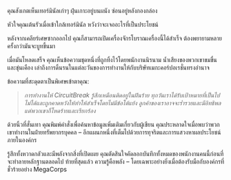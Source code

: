 คุณสังเกตเห็นเทอร์มินัลเก่าๆ ฝุ่นเกาะอยู่บนผนัง ซ่อนอยู่หลังกองกล่อง

หัวใจคุณเต้นรัวเมื่อเข้าใกล้เทอร์มินัล หวังว่าจะเจออะไรที่เป็นประโยชน์

หลังจากเคลียร์เศษซากออกไป คุณก็สามารถเปิดเครื่องจักรโบราณเครื่องนี้ได้สำเร็จ ต้องพยายามหลายครั้งกว่ามันจะบูทขึ้นมา

เมื่อมันโหลดเสร็จ คุณเห็นข้อความชุดหนึ่งที่ถูกทิ้งไว้โดยพนักงานนิรนาม น้ำเสียงของพวกเขาขมขื่นและขุ่นเคือง เล่าถึงการดิ้นรนในแต่ละวันของการทำงานให้กับบริษัทเมกะคอร์ปอเรชั่นทรงอำนาจ

ข้อความที่สะดุดตาเป็นพิเศษเข้าตาคุณ:

> _การทำงานให้ CircuitBreak รู้สึกเหมือนติดอยู่ในฝันร้าย ทุกวันเราได้รับเป้าหมายที่เป็นไปไม่ได้และถูกคาดหวังให้ทำให้สำเร็จโดยไม่มีข้อโต้แย้ง ลูกค้าของเราอาจจะร่ำรวยและมีอิทธิพล แต่พวกเขาก็โหดร้ายและเรียกร้อง_

ด้วยนิ้วที่สั่นเทา คุณพิมพ์คำสั่งเพื่อค้นหาข้อมูลเพิ่มเติมเกี่ยวกับผู้เขียน คุณประหลาดใจเมื่อพบว่าพวกเขาทำงานในฝ่ายทรัพยากรบุคคล – อีกแผนกหนึ่งที่เต็มไปด้วยการทุจริตและการแสวงหาผลประโยชน์ภายในองค์กร

รู้สึกทั้งหวาดกลัวและมีพลังจากสิ่งที่เปิดเผย คุณตัดสินใจคัดลอกบันทึกทั้งหมดของพนักงานคนนี้ก่อนที่จะทำลายหลักฐานตลอดไป ท้ายที่สุดแล้ว ความรู้คือพลัง – โดยเฉพาะอย่างยิ่งเมื่อต้องรับมือกับองค์กรที่ชั่วร้ายอย่าง MegaCorps
